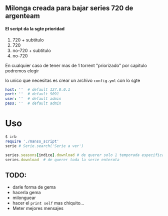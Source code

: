 ## Milonga creada para bajar series 720 de argenteam

#### El script da la sgte prioridad
1) 720 + subtitulo
2) 720
3) no-720 + subtitulo
4) no-720

En cualquier caso de tener mas de 1 torrent "priorizado" por capitulo podremos elegir


lo unico que necesitas es crear un archivo `config.yml` con lo sgte
```yaml
host: ''  # default 127.0.0.1
port: ''  # default 9091
user: ''  # default admin
pass: ''  # default admin
```

# Uso
```ruby
$ irb
require './manso_script'
serie # Serie.search('Serie a ver')

series.seasons[indice].download # de querer solo 1 temporada especifica
series.download  # de querer toda la serie enterota
```

## TODO:
- darle forma de gema
- hacerla gema
- milonguear
- hacer el `print self` mas chiquito...
- Meter mejores mensajes

